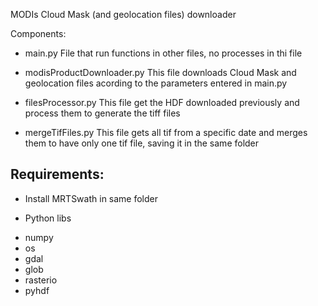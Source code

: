 MODIs Cloud Mask (and geolocation files) downloader

Components:
- main.py
File that run functions in other files, no processes in thi file

- modisProductDownloader.py
This file downloads Cloud Mask and geolocation files acording to the parameters entered in main.py

- filesProcessor.py
This file get the HDF downloaded previously and process them to generate the tiff files

- mergeTifFiles.py
This file gets all tif from a specific date and merges them to have only one tif file, saving it in the same folder




Requirements:
-------------

* Install MRTSwath in same folder

* Python libs
- numpy
- os
- gdal
- glob
- rasterio
- pyhdf
